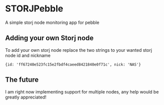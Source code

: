 # STORJPebble
A simple storj node monitoring app for pebble

## Adding your own Storj node
To add your own storj node replace the two strings to your wanted storj node id and nickname
```
{id: 'ff67240e523fc15e2fbdf4caeed8421840e0f71c', nick: 'NAS'}
```

## The future
I am right now implementing support for multiple nodes, any help would be greatly appreciated!
